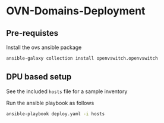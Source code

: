 # OVN-Domains-Deployment


## Pre-requistes

Install the ovs ansible package
```bash
ansible-galaxy collection install openvswitch.openvswitch
```

## DPU based setup
See the included `hosts` file for a sample inventory

Run the ansible playbook as follows

```bash
ansible-playbook deploy.yaml -i hosts
```